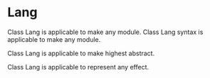 # Lang

Class Lang is applicable to make any module.
Class Lang syntax is applicable to make any module.

Class Lang is applicable to make highest abstract.

Class Lang is applicable to represent any effect.